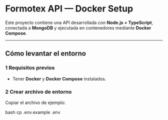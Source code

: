 #  Formotex API — Docker Setup

Este proyecto contiene una API desarrollada con **Node.js + TypeScript**, conectada a **MongoDB** y ejecutada en contenedores mediante **Docker Compose**.

---

##  Cómo levantar el entorno

### 1 Requisitos previos
- Tener **Docker** y **Docker Compose** instalados.

### 2 Crear archivo de entorno
Copiar el archivo de ejemplo:

bash
cp .env.example .env
